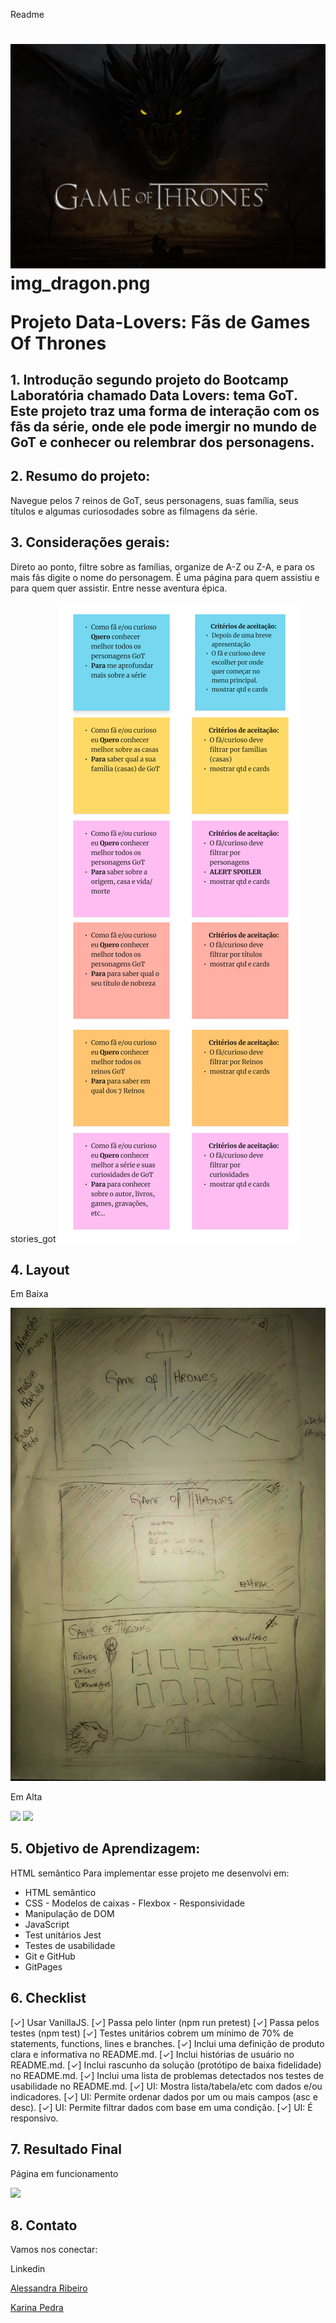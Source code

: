 Readme
<h1> 

 <img src="./img/img_dragon.png"/>
img_dragon.png

<p>Projeto Data-Lovers: Fãs de Games Of Thrones</p>

</h1>

## 1. Introdução segundo projeto do Bootcamp Laboratória chamado Data Lovers: tema GoT. Este projeto traz uma forma de interação com os fãs da série, onde ele pode imergir no mundo de GoT e conhecer ou relembrar dos personagens.

## 2. Resumo do projeto: 
Navegue pelos 7 reinos de GoT, seus personagens, suas família, seus títulos e algumas curiosodades sobre as filmagens da série.

## 3. Considerações gerais: 
Direto ao ponto, filtre sobre as famílias, organize de A-Z ou Z-A, e para os mais fãs digite o nome do personagem. É uma página para quem assistiu e para quem quer assistir. Entre nesse aventura épica.

stories_got
 <img src="./img/stories_got.png"/>

## 4. Layout

<p>Em Baixa</p>
<img src="./img/prototipo_baixa.jpg"/>

<p>Em Alta</p>
<img src="./img/alta_got.mp4"/>
<img src="./img/alta_got.gif"/>

## 5. Objetivo de Aprendizagem:

HTML semântico
  Para implementar esse projeto me desenvolvi em:
   * HTML semântico
   * CSS -  Modelos de caixas - Flexbox - Responsividade
   * Manipulação de DOM
   * JavaScript 
   * Test unitários Jest
   * Testes de usabilidade
   * Git e GitHub
   * GitPages

## 6. Checklist

[✓] Usar VanillaJS.
[✓] Passa pelo linter (npm run pretest)
[✓] Passa pelos testes (npm test)
[✓] Testes unitários cobrem um mínimo de 70% de statements, functions, lines e branches.
[✓] Inclui uma definição de produto clara e informativa no README.md.
[✓] Inclui histórias de usuário no README.md.
[✓] Inclui rascunho da solução (protótipo de baixa fidelidade) no README.md.
[✓] Inclui uma lista de problemas detectados nos testes de usabilidade no README.md.
[✓] UI: Mostra lista/tabela/etc com dados e/ou indicadores.
[✓] UI: Permite ordenar dados por um ou mais campos (asc e desc).
[✓] UI: Permite filtrar dados com base em uma condição.
[✓] UI: É responsivo.

## 7. Resultado Final

 <p> Página em funcionamento </p>
 <img src="./img/projeto_got.mp4"/>
   
## 8. Contato

Vamos nos conectar:

Linkedin 

<p><a href= "https://www.linkedin.com/in/alessandra-ribeiro-a99080a4/ " > Alessandra Ribeiro </a></p>
<p><a href ="https://www.linkedin.com/in/karina-pedra/">Karina Pedra</a></p>
